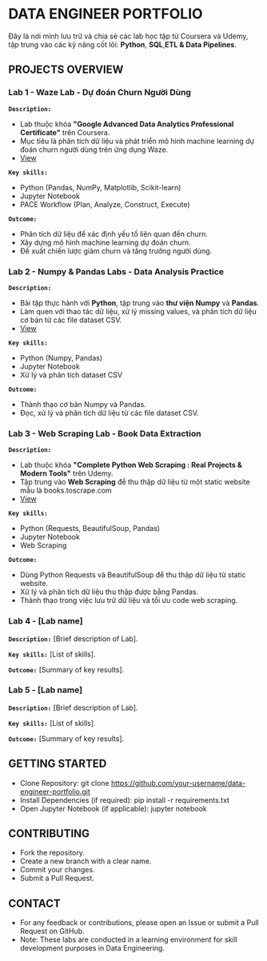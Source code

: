 # DATA ENGINEER PORTFOLIO

Đây là nơi mình lưu trữ và chia sẻ các lab học tập từ Coursera và Udemy, tập trung vào các kỹ năng cốt lõi: **Python**, **SQL**,**ETL & Data Pipelines**.

## PROJECTS OVERVIEW
### Lab 1 - Waze Lab - Dự đoán Churn Người Dùng
**`Description:`**
- Lab thuộc khóa **"Google Advanced Data Analytics Professional Certificate"** trên Coursera.
- Mục tiêu là phân tích dữ liệu và phát triển mô hình machine learning dự đoán churn người dùng trên ứng dụng Waze.
- [View](https://github.com/drafanasa/de-portfolio/tree/32353a1b4ae65363ed4dc74f070a513aeeb11715/coursera-labs/lab1) 
  
**`Key skills:`**
- Python (Pandas, NumPy, Matplotlib, Scikit-learn)
- Jupyter Notebook
- PACE Workflow (Plan, Analyze, Construct, Execute)
  
**`Outcome:`**
- Phân tích dữ liệu để xác định yếu tố liên quan đến churn.
- Xây dựng mô hình machine learning dự đoán churn.
- Đề xuất chiến lược giảm churn và tăng trưởng người dùng.


### Lab 2 - Numpy & Pandas Labs - Data Analysis Practice
**`Description:`** 
- Bài tập thực hành với **Python**, tập trung vào **thư viện Numpy** và **Pandas**. 
- Làm quen với thao tác dữ liệu, xử lý missing values, và phân tích dữ liệu cơ bản từ các file dataset CSV.
- [View](https://github.com/drafanasa/de-portfolio/tree/32353a1b4ae65363ed4dc74f070a513aeeb11715/coursera-labs/lab2) 

**`Key skills:`** 
- Python (Numpy, Pandas)
- Jupyter Notebook
- Xử lý và phân tích dataset CSV

**`Outcome:`** 
- Thành thạo cơ bản Numpy và Pandas.
- Đọc, xử lý và phân tích dữ liệu từ các file dataset CSV.

### Lab 3 - Web Scraping Lab - Book Data Extraction
**`Description:`** 
- Lab thuộc khóa **"Complete Python Web Scraping : Real Projects & Modern Tools"** trên Udemy.
- Tập trung vào **Web Scraping** để thu thập dữ liệu từ một static website mẫu là books.toscrape.com
- [View](https://github.com/drafanasa/de-portfolio/tree/32353a1b4ae65363ed4dc74f070a513aeeb11715/coursera-labs/lab3) 

**`Key skills:`** 
- Python (Requests, BeautifulSoup, Pandas)
- Jupyter Notebook
- Web Scraping

**`Outcome:`** 
- Dùng Python Requests và BeautifulSoup để thu thập dữ liệu từ static website.
- Xử lý và phân tích dữ liệu thu thập được bằng Pandas.
- Thành thạo trong việc lưu trữ dữ liệu và tối ưu code web scraping.

### Lab 4 - [Lab name]
**`Description:`** 
[Brief description of Lab].

**`Key skills:`** 
[List of skills].

**`Outcome:`** 
[Summary of key results].

### Lab 5 - [Lab name]
**`Description:`** 
[Brief description of Lab].

**`Key skills:`** 
[List of skills].

**`Outcome:`** 
[Summary of key results].

## GETTING STARTED
- Clone Repository: git clone https://github.com/your-username/data-engineer-portfolio.git
- Install Dependencies (if required): pip install -r requirements.txt
- Open Jupyter Notebook (if applicable): jupyter notebook

## CONTRIBUTING
- Fork the repository.
- Create a new branch with a clear name.
- Commit your changes.
- Submit a Pull Request.

## CONTACT
- For any feedback or contributions, please open an Issue or submit a Pull Request on GitHub.
- Note: These labs are conducted in a learning environment for skill development purposes in Data Engineering.
